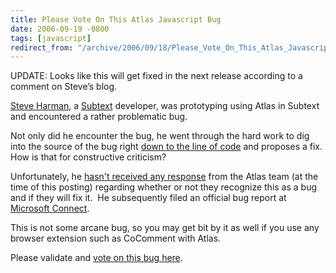 ```yaml
---
title: Please Vote On This Atlas Javascript Bug
date: 2006-09-19 -0800
tags: [javascript]
redirect_from: "/archive/2006/09/18/Please_Vote_On_This_Atlas_Javascript_Bug.aspx/"
---
```


UPDATE: Looks like this will get fixed in the next release according to
a comment on Steve’s blog.

[Steve Harman](http://stevenharman.net/blog/), a
[Subtext](http://subtextproject.com/) developer, was prototyping using
Atlas in Subtext and encountered a rather problematic bug.

Not only did he encounter the bug, he went through the hard work to dig
into the source of the bug right [down to the line of
code](http://stevenharman.net/blog/archive/2006/08/04/The_ATLAS_Framework__Callback_Handler_JavaScript_Bug.aspx#feedback)
and proposes a fix.  How is that for constructive criticism?

Unfortunately, he [hasn't received any
response](http://forums.asp.net/thread/1358123.aspx) from the Atlas team
(at the time of this posting) regarding whether or not they recognize
this as a bug and if they will fix it.  He subsequently filed an
official bug report at [Microsoft
Connect](https://connect.microsoft.com/).

This is not some arcane bug, so you may get bit by it as well if you use
any browser extension such as CoComment with Atlas. 

Please validate and [vote on this bug
here](https://connect.microsoft.com/VisualStudio/feedback/ViewFeedback.aspx?FeedbackID=186395).

